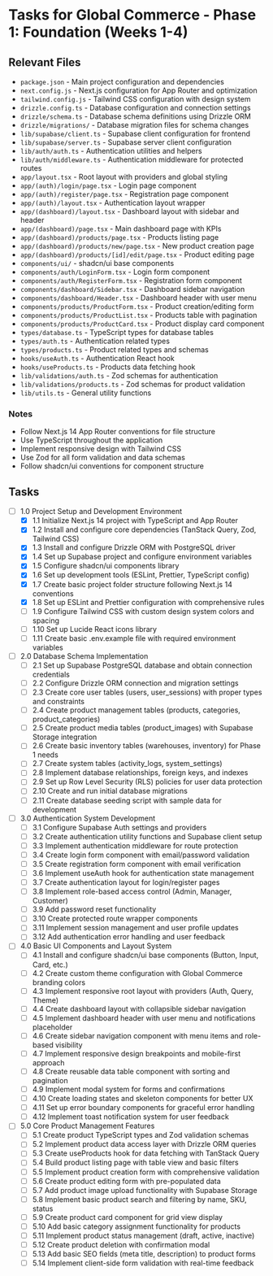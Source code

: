 # Tasks for Global Commerce - Phase 1: Foundation (Weeks 1-4)

## Relevant Files

- `package.json` - Main project configuration and dependencies
- `next.config.js` - Next.js configuration for App Router and optimization
- `tailwind.config.js` - Tailwind CSS configuration with design system
- `drizzle.config.ts` - Database configuration and connection settings
- `drizzle/schema.ts` - Database schema definitions using Drizzle ORM
- `drizzle/migrations/` - Database migration files for schema changes
- `lib/supabase/client.ts` - Supabase client configuration for frontend
- `lib/supabase/server.ts` - Supabase server client configuration
- `lib/auth/auth.ts` - Authentication utilities and helpers
- `lib/auth/middleware.ts` - Authentication middleware for protected routes
- `app/layout.tsx` - Root layout with providers and global styling
- `app/(auth)/login/page.tsx` - Login page component
- `app/(auth)/register/page.tsx` - Registration page component
- `app/(auth)/layout.tsx` - Authentication layout wrapper
- `app/(dashboard)/layout.tsx` - Dashboard layout with sidebar and header
- `app/(dashboard)/page.tsx` - Main dashboard page with KPIs
- `app/(dashboard)/products/page.tsx` - Products listing page
- `app/(dashboard)/products/new/page.tsx` - New product creation page
- `app/(dashboard)/products/[id]/edit/page.tsx` - Product editing page
- `components/ui/` - shadcn/ui base components
- `components/auth/LoginForm.tsx` - Login form component
- `components/auth/RegisterForm.tsx` - Registration form component
- `components/dashboard/Sidebar.tsx` - Dashboard sidebar navigation
- `components/dashboard/Header.tsx` - Dashboard header with user menu
- `components/products/ProductForm.tsx` - Product creation/editing form
- `components/products/ProductList.tsx` - Products table with pagination
- `components/products/ProductCard.tsx` - Product display card component
- `types/database.ts` - TypeScript types for database tables
- `types/auth.ts` - Authentication related types
- `types/products.ts` - Product related types and schemas
- `hooks/useAuth.ts` - Authentication React hook
- `hooks/useProducts.ts` - Products data fetching hook
- `lib/validations/auth.ts` - Zod schemas for authentication
- `lib/validations/products.ts` - Zod schemas for product validation
- `lib/utils.ts` - General utility functions

### Notes

- Follow Next.js 14 App Router conventions for file structure
- Use TypeScript throughout the application
- Implement responsive design with Tailwind CSS
- Use Zod for all form validation and data schemas
- Follow shadcn/ui conventions for component structure

## Tasks

- [ ] 1.0 Project Setup and Development Environment
  - [x] 1.1 Initialize Next.js 14 project with TypeScript and App Router
  - [x] 1.2 Install and configure core dependencies (TanStack Query, Zod, Tailwind CSS)
  - [x] 1.3 Install and configure Drizzle ORM with PostgreSQL driver
  - [x] 1.4 Set up Supabase project and configure environment variables
  - [x] 1.5 Configure shadcn/ui components library
  - [x] 1.6 Set up development tools (ESLint, Prettier, TypeScript config)
  - [x] 1.7 Create basic project folder structure following Next.js 14 conventions
  - [x] 1.8 Set up ESLint and Prettier configuration with comprehensive rules
  - [ ] 1.9 Configure Tailwind CSS with custom design system colors and spacing
  - [ ] 1.10 Set up Lucide React icons library
  - [ ] 1.11 Create basic .env.example file with required environment variables

- [ ] 2.0 Database Schema Implementation
  - [ ] 2.1 Set up Supabase PostgreSQL database and obtain connection credentials
  - [ ] 2.2 Configure Drizzle ORM connection and migration settings
  - [ ] 2.3 Create core user tables (users, user_sessions) with proper types and constraints
  - [ ] 2.4 Create product management tables (products, categories, product_categories)
  - [ ] 2.5 Create product media tables (product_images) with Supabase Storage integration
  - [ ] 2.6 Create basic inventory tables (warehouses, inventory) for Phase 1 needs
  - [ ] 2.7 Create system tables (activity_logs, system_settings)
  - [ ] 2.8 Implement database relationships, foreign keys, and indexes
  - [ ] 2.9 Set up Row Level Security (RLS) policies for user data protection
  - [ ] 2.10 Create and run initial database migrations
  - [ ] 2.11 Create database seeding script with sample data for development

- [ ] 3.0 Authentication System Development
  - [ ] 3.1 Configure Supabase Auth settings and providers
  - [ ] 3.2 Create authentication utility functions and Supabase client setup
  - [ ] 3.3 Implement authentication middleware for route protection
  - [ ] 3.4 Create login form component with email/password validation
  - [ ] 3.5 Create registration form component with email verification
  - [ ] 3.6 Implement useAuth hook for authentication state management
  - [ ] 3.7 Create authentication layout for login/register pages
  - [ ] 3.8 Implement role-based access control (Admin, Manager, Customer)
  - [ ] 3.9 Add password reset functionality
  - [ ] 3.10 Create protected route wrapper components
  - [ ] 3.11 Implement session management and user profile updates
  - [ ] 3.12 Add authentication error handling and user feedback

- [ ] 4.0 Basic UI Components and Layout System
  - [ ] 4.1 Install and configure shadcn/ui base components (Button, Input, Card, etc.)
  - [ ] 4.2 Create custom theme configuration with Global Commerce branding colors
  - [ ] 4.3 Implement responsive root layout with providers (Auth, Query, Theme)
  - [ ] 4.4 Create dashboard layout with collapsible sidebar navigation
  - [ ] 4.5 Implement dashboard header with user menu and notifications placeholder
  - [ ] 4.6 Create sidebar navigation component with menu items and role-based visibility
  - [ ] 4.7 Implement responsive design breakpoints and mobile-first approach
  - [ ] 4.8 Create reusable data table component with sorting and pagination
  - [ ] 4.9 Implement modal system for forms and confirmations
  - [ ] 4.10 Create loading states and skeleton components for better UX
  - [ ] 4.11 Set up error boundary components for graceful error handling
  - [ ] 4.12 Implement toast notification system for user feedback

- [ ] 5.0 Core Product Management Features
  - [ ] 5.1 Create product TypeScript types and Zod validation schemas
  - [ ] 5.2 Implement product data access layer with Drizzle ORM queries
  - [ ] 5.3 Create useProducts hook for data fetching with TanStack Query
  - [ ] 5.4 Build product listing page with table view and basic filters
  - [ ] 5.5 Implement product creation form with comprehensive validation
  - [ ] 5.6 Create product editing form with pre-populated data
  - [ ] 5.7 Add product image upload functionality with Supabase Storage
  - [ ] 5.8 Implement basic product search and filtering by name, SKU, status
  - [ ] 5.9 Create product card component for grid view display
  - [ ] 5.10 Add basic category assignment functionality for products
  - [ ] 5.11 Implement product status management (draft, active, inactive)
  - [ ] 5.12 Create product deletion with confirmation modal
  - [ ] 5.13 Add basic SEO fields (meta title, description) to product forms
  - [ ] 5.14 Implement client-side form validation with real-time feedback 